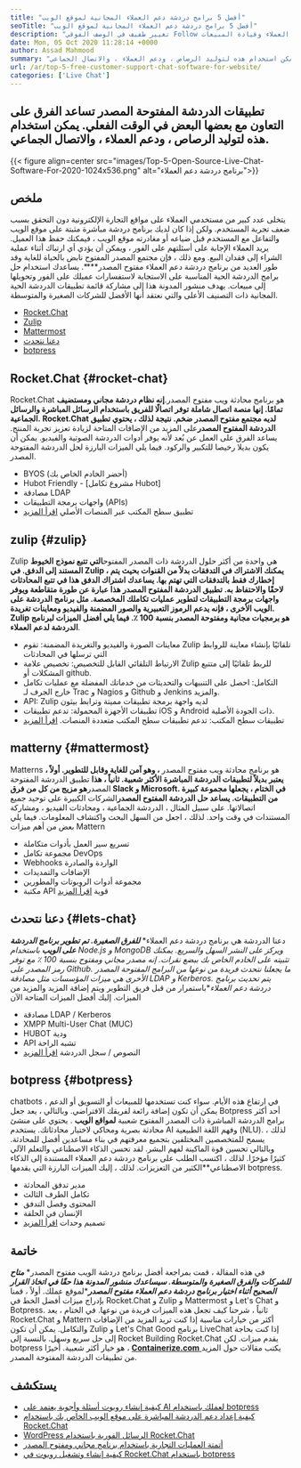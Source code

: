 ```yaml
---
title: "أفضل 5 برامج دردشة دعم العملاء المجانية لموقع الويب" 
seoTitle: "أفضل 5 برامج دردشة دعم العملاء المجانية لموقع الويب" 
description: "تغيير طفيف في الوصف الفوقي Follow هذا منشور المدونة للتعرف على أفضل 5 برامج دردشة دعم العملاء المجانية. تسهل هذه الأدوات ممثل خدمة العملاء وقيادة المبيعات." 
date: Mon, 05 Oct 2020 11:28:14 +0000
author: Assad Mahmood
summary: "تساعد تطبيقات الدردشة المفتوحة المصدر الفرق على التعاون مع بعضها البعض في الوقت الفعلي. يمكن استخدام هذه لتوليد الرصاص ، ودعم العملاء ، والاتصال الجماعي." 
url: /ar/top-5-free-customer-support-chat-software-for-website/
categories: ['Live Chat']
---
```


## تطبيقات الدردشة المفتوحة المصدر تساعد الفرق على التعاون مع بعضها البعض في الوقت الفعلي. يمكن استخدام هذه لتوليد الرصاص ، ودعم العملاء ، والاتصال الجماعي.

{{< figure align=center src="images/Top-5-Open-Source-Live-Chat-Software-For-2020-1024x536.png" alt="برنامج دردشة دعم العملاء">}}


## ملخص
يتخلى عدد كبير من مستخدمي العملاء على مواقع التجارة الإلكترونية دون التحقق بسبب ضعف تجربة المستخدم. ولكن إذا كان لديك برنامج دردشة مباشرة مثبتة على موقع الويب والتفاعل مع المستخدم قبل ضياعه أو مغادرته موقع الويب ، فيمكنك حفظ هذا العميل. يريد العملاء الإجابة على أسئلتهم على الفور ، ويمكن أن يؤدي أي ارتباك أثناء عملية الشراء إلى فقدان البيع. ومع ذلك ، فإن مجتمع المصدر المفتوح نابض بالحياة للغاية وقد طور العديد من برنامج دردشة دعم العملاء مفتوح المصدر****.
يساعدك استخدام حل برامج الدردشة الحية المناسبة على الاستجابة لاستفسارات عميلك على الفور وتحويلها إلى مبيعات. يهدف منشور المدونة هذا إلى مشاركة قائمة تطبيقات الدردشة الحية المجانية ذات التصنيف الأعلى والتي نعتقد أنها الأفضل للشركات الصغيرة والمتوسطة.
  * [Rocket.Chat][1]
  * [Zulip][2]
  * [Mattermost][3]
  * [دعنا نتحدث][4]
  * [botpress][5]

## **Rocket.Chat** {#rocket-chat}

Rocket.Chat هو برنامج محادثة ويب مفتوح المصدر.**إنه نظام دردشة مجاني ومستضيف تمامًا. إنها منصة اتصال شاملة توفر اتصالًا للفريق باستخدام الرسائل المباشرة والرسائل الجماعية.
Rocket.Chat لديه مجتمع مفتوح المصدر ضخم. نتيجة لذلك ، يحتوي تطبيق الدردشة المفتوح المصدر**على المزيد من الإضافات المتاحة لزيادة تعزيز تجربة المنتج. يساعد الفرق على العمل عن بُعد لأنه يوفر أدوات الدردشة الصوتية والفيديو. يمكن أن يكون بديلا رخيصا للتكبير والركود. فيما يلي الميزات البارزة لحل الدردشة المفتوحة المصدر.
  * BYOS (أحضر الخادم الخاص بك)
  * Hubot Friendly - [مشروع تكامل Hubot]
  * مصادقة LDAP
  * واجهات برمجة التطبيقات (APIs)
  * تطبيق سطح المكتب عبر المنصات الأصلي
    [اقرأ المزيد][6]

## **zulip** {#zulip}

Zulip هي واحدة من أكثر حلول الدردشة ذات المصدر المفتوح****التي تتبع نموذج الخيوط المستند إلى الدفق. في Zulip ، يمكنك الاشتراك في التدفقات بدلاً من القنوات بحيث يتم إخطارك فقط بالتدفقات التي تهتم بها. يساعدك اشتراك الدفق هذا في تتبع المحادثات لاحقًا والاحتفاظ به.
تطبيق الدردشة المفتوح المصدر هذا **عبارة عن طورة متقاطعة ويوفر واجهات برمجة التطبيقات لتطوير عمليات تكاملك المخصصة. مثل برنامج الدردشة على الويب الأخرى** ، فإنه يدعم الرموز التعبيرية والصور المضمنة والفيديو ومعاينات تغريدة. Zulip هو برمجيات مجانية ومفتوحة المصدر بنسبة 100 ٪. فيما يلي أفضل الميزات لبرنامج الدردشة لدعم العملاء****.
  * معاينات الصورة والفيديو والتغريدة المضمنة: تقوم Zulip تلقائيًا بإنشاء معاينة للروابط التي ترسلها في المحادثات
  * الارتباط التلقائي القابل للتخصيص: تخصيص علامة Zulip للربط تلقائيًا إلى متتبع المشكلات أو github.
  * التكامل: احصل على التنبيهات والتحديثات من خدماتك المفضلة مع عمليات تكامل خارج الجرف لـ Trac و Nagios و Github و Jenkins والمزيد.
  * API: Zulip لديه واجهة برمجة تطبيقات مميتة وترابط بيثون
  * تطبيقات الأجهزة المحمولة: تدعم تطبيقات iOS و Android ذات الجودة الأصلية.
  * تطبيقات سطح المكتب: تدعم تطبيقات سطح المكتب متعددة المنصات.
    [اقرأ المزيد][7]

## **matterny** {#mattermost}

Matterns هو برنامج محادثة ويب مفتوح المصدر **، وهو آمن للغاية وقابل للتطوير. أولاً ، يعتبر بديلاً لتطبيقات الدردشة المباشرة الأكثر شعبية. ثانياً ، هذا** تطبيق الدردشة المفتوحة المصدر**هو مزيج من كل من فرق Slack و Microsoft. في الختام ، يجعلها مجموعة كبيرة من التطبيقات.
يساعد حل الدردشة المفتوح المصدر**الشركات الكبيرة على توحيد جميع اتصالاتها. على سبيل المثال ، الدردشة الجماعية ، ومحادثات الفيديو ، ومشاركة المستندات في وقت واحد. لذلك ، اجعل من السهل البحث واكتشاف المعلومات.
فيما يلي بعض من أهم ميزات Mattern
  * تسريع سير العمل بأدوات متكاملة
  * مجموعة تكامل DevOps
  * Webhooks الواردة والصادرة
  * الإضافات والتمديدات
  * مجموعة أدوات الروبوتات والمطورين
  * مكتبة API قوية
    [اقرأ المزيد][8]

## **دعنا نتحدث** {#lets-chat}

دعنا الدردشة هي برنامج دردشة دعم العملاء* ***للفرق الصغيرة. تم تطوير برنامج الدردشة على الويب** باستخدام Node.js و MongoDB ويركز على النشر السهل والسريع. يمكنك تثبيته على الخادم الخاص بك ببضع نقرات. إنه مصدر مجاني ومفتوح بنسبة 100 ٪ مع توفر رمز المصدر على Github.
ما يجعلنا نتحدث فريدة من نوعها من البرامج المفتوحة المصدر الأخرى هي ميزات المؤسسات مثل مصادقة LDAP و Kerberos. يتم تحديث برنامج دردشة دعم العملاء**باستمرار من قبل فريق التطوير ويتم إضافة المزيد والمزيد من الميزات. إليك أفضل الميزات المتاحة الآن
  * مصادقة LDAP / Kerberos
  * XMPP Multi-User Chat (MUC)
  * HUBOT ودية
  * API تشبه الراحة
  * النصوص / سجل الدردشة
    [اقرأ المزيد][9]

## **botpress** {#botpress}

chatbots في ارتفاع هذه الأيام. سواء كنت تستخدمها للمبيعات أو التسويق أو الدعم ، يمكن أن تكون إضافة رائعة لفريقك الافتراضي.
وبالتالي ، يعد جعل Botpress أحد أكثر برامج الدردشة المباشرة ذات المصدر المفتوح شعبية **لمواقع الويب** . يحتوي على منشئ محادثة بصرية ومحاكي لاختبار محادثاتك. يستخدم AI وفهم اللغة الطبيعية (NLU). لذلك ، يسمح للمتخصصين المختلفين بتجميع معرفتهم في بناء مساعدين أفضل للمحادثة. وبالتالي تحسين قوة الماكينة لفهم البشر.
لقد تحسن الذكاء الاصطناعي والتعلم الآلي كثيرًا مؤخرًا. لذلك ، اكتسب الطلب على برنامج دردشة دعم العملاء المستندة إلى الذكاء الاصطناعي**الكثير من التعزيزات. لذلك ، إليك الميزات البارزة التي يقدمها botpress.
  * مدير تدفق المحادثة
  * تكامل الطرف الثالث
  * المحتوى وفصل التدفق
  * الإنسان في الحلقة
  * تصميم وحدات
    [اقرأ المزيد][10]

## خاتمة
في هذه المقالة ، قمت بمراجعة أفضل برنامج دردشة الويب مفتوح المصدر* ***متاح للشركات والفرق الصغيرة والمتوسطة. سيساعدك منشور المدونة هذا حقًا في اتخاذ القرار الصحيح أثناء اختيار برنامج دردشة دعم العملاء مفتوح المصدر****لموقع عملك. أولاً ، قمنا بإدراج ميزات أفضل الخط في Rocket.Chat و Zulip و Mattermost و Let's Chat و Botpress. ثانياً ، شرحنا كيف تجعل هذه الميزات فريدة من نوعها. في الختام ، يعد Rocket.Chat و Mattern أكثر من خيارات مناسبة إذا كنت تريد المزيد من الإضافات والتكامل. يمكن أن تكون Zulip و Let's Chat Good برنامج LiveChat إذا كنت بحاجة إلى حل سريع وسهل. بالنسبة إلى Rocket Building Rocket.Chat يقدم ميزات. لكن botpress هو خيار أكثر شعبية.
أخيرًا ، [ **Containerize.com** ][11] يكتب مقالات حول المزيد من تطبيقات الدردشة المفتوحة المصدر.

## يستكشف
  * [كيفية إنشاء روبوت أسئلة وأجوبة يعتمد على AI لعملك باستخدام botpress][13]
  * [كيفية إعداد دعم الدردشة المباشرة على موقع الويب الخاص بك باستخدام Rocket.Chat][14]
  * [WordPress الرسائل الفورية باستخدام Rocket.Chat][15]
  * [أتمتة العمليات التجارية باستخدام برنامج مجاني ومفتوح المصدر][16]
  * [كيفية إنشاء وتشغيل روبوت في Rocket.Chat باستخدام botpress][17]



[1]: #rocket-chat
[2]: #zulip
[3]: #mattermost
[4]: #lets-chat
[5]: #botpress
[6]: https://products.containerize.com/live-chat/rocketchat
[7]: https://products.containerize.com/live-chat/zulip
[8]: https://products.containerize.com/live-chat/mattermost
[9]: https://products.containerize.com/live-chat/lets-chat
[10]: https://products.containerize.com/live-chat/botpress
[11]: https://www.containerize.com/
[12]: https://products.containerize.com/live-chat/
[13]: https://blog.containerize.com/live-chat/how-to-create-an-ai-based-faq-bot-for-your-business-using-botpress/
[14]: https://blog.containerize.com/live-chat/how-to-setup-live-chat-software-on-website-rocket-chat/
[15]: https://blog.containerize.com/blogging/instantly-communicate-with-customers-using-wordpress-and-rocket-chat/
[16]: https://blog.containerize.com/blogging/automate-business-operations-using-open-source-software/
[17]: https://blog.containerize.com/live-chat/how-to-create-and-run-a-bot-in-rocket-chat-using-botpress/
